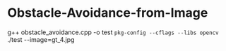 # Obstacle-Avoidance-from-Image

 g++ obstacle_avoidance.cpp  -o test `pkg-config --cflags --libs opencv` </br>
 ./test --image=gt_4.jpg
